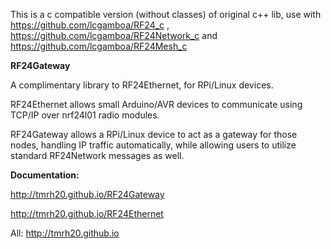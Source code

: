 This is a c compatible version (without classes) of original c++ lib, use with https://github.com/lcgamboa/RF24_c , https://github.com/lcgamboa/RF24Network_c and https://github.com/lcgamboa/RF24Mesh_c

**RF24Gateway**

A complimentary library to RF24Ethernet, for RPi/Linux devices.

RF24Ethernet allows small Arduino/AVR devices to communicate using TCP/IP over nrf24l01 radio modules.

RF24Gateway allows a RPi/Linux device to act as a gateway for those nodes, handling IP traffic automatically, while allowing users
to utilize standard RF24Network messages as well.

**Documentation:** 

http://tmrh20.github.io/RF24Gateway  

http://tmrh20.github.io/RF24Ethernet  

All: http://tmrh20.github.io
